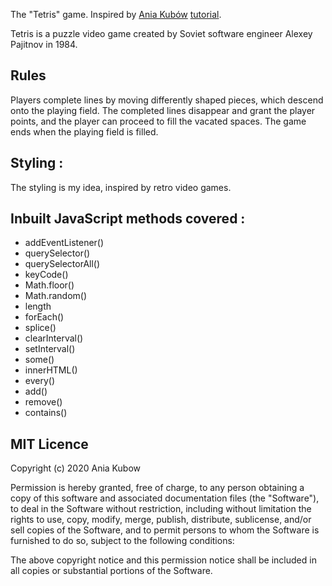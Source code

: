 The "Tetris" game. 
Inspired by [Ania Kubów](https://github.com/kubowania/Tetris-Basic) [tutorial](https://www.youtube.com/watch?v=w1JJfK09ujQ).

Tetris is a puzzle video game created by Soviet software engineer Alexey Pajitnov in 1984.

## Rules
Players complete lines by moving differently shaped pieces, which descend onto the playing field. The completed lines disappear and grant the player points, and the player can proceed to fill the vacated spaces. The game ends when the playing field is filled. 

## Styling :
The styling is my idea, inspired by retro video games.

## Inbuilt JavaScript methods covered :
* addEventListener()
* querySelector()
* querySelectorAll()
* keyCode()
* Math.floor()
* Math.random()
* length
* forEach()
* splice()
* clearInterval()
* setInterval()
* some()
* innerHTML()
* every()
* add()
* remove()
* contains()

## MIT Licence
Copyright (c) 2020 Ania Kubow

Permission is hereby granted, free of charge, to any person obtaining a copy of this software and associated documentation files (the "Software"), to deal in the Software without restriction, including without limitation the rights to use, copy, modify, merge, publish, distribute, sublicense, and/or sell copies of the Software, and to permit persons to whom the Software is furnished to do so, subject to the following conditions:

The above copyright notice and this permission notice shall be included in all copies or substantial portions of the Software.